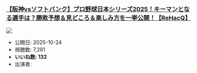 ### [【阪神vsソフトバンク】プロ野球日本シリーズ2025！キーマンとなる選手は？勝敗予想＆見どころ＆楽しみ方を一挙公開！【ReHacQ】](https://www.youtube.com/watch?v=yDV1C_EGh0I)
[![](https://img.youtube.com/vi/yDV1C_EGh0I/sddefault.jpg)](https://www.youtube.com/watch?v=yDV1C_EGh0I)
-   公開日: 2025-10-24
-   視聴数: 7,281
-   **いいね数: 132**
-   出演者: 
